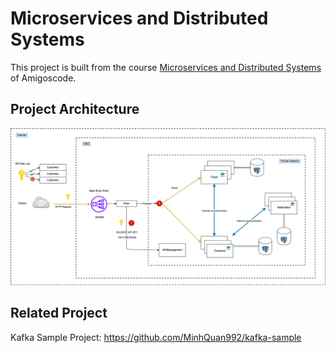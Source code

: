 # Microservices and Distributed Systems

This project is built from the course [Microservices and Distributed Systems](https://app.amigoscode.com/p/microservices) of Amigoscode.

## Project Architecture

![Architecture](./image/architecture.png)

## Related Project

Kafka Sample Project:
https://github.com/MinhQuan992/kafka-sample
